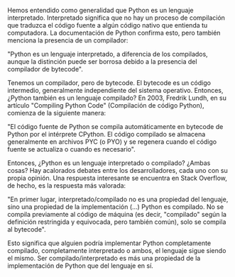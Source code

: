 Hemos entendido como generalidad que Python es un lenguaje interpretado. Interpretado significa que no hay un proceso de compilación que traduzca el código fuente a algún código nativo que entienda tu computadora. La documentación de Python confirma esto, pero también menciona la presencia de un compilador:

"Python es un lenguaje interpretado, a diferencia de los compilados, aunque la distinción puede ser borrosa debido a la presencia del compilador de bytecode".

Tenemos un compilador, pero de bytecode. El bytecode es un código intermedio, generalmente independiente del sistema operativo. Entonces, ¿Python también es un lenguaje compilado? En 2003, Fredrik Lundh, en su artículo "Compiling Python Code" (Compilación de código Python), comienza de la siguiente manera:

"El código fuente de Python se compila automáticamente en bytecode de Python por el intérprete CPython. El código compilado se almacena generalmente en archivos PYC (o PYO) y se regenera cuando el código fuente se actualiza o cuando es necesario".

Entonces, ¿Python es un lenguaje interpretado o compilado? ¿Ambas cosas? Hay acalorados debates entre los desarrolladores, cada uno con su propia opinión. Una respuesta interesante se encuentra en Stack Overflow, de hecho, es la respuesta más valorada:

"En primer lugar, interpretado/compilado no es una propiedad del lenguaje, sino una propiedad de la implementación (...) Python es compilado. No se compila previamente al código de máquina (es decir, "compilado" según la definición restringida y equivocada, pero también común), solo se compila al bytecode".

Esto significa que alguien podría implementar Python completamente compilado, completamente interpretado o ambos, el lenguaje sigue siendo el mismo. Ser compilado/interpretado es más una propiedad de la implementación de Python que del lenguaje en sí.
